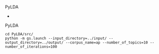 PyLDA

-

PyLDA

	cd PyLDA/src/
	python -m gs.launch --input_directory=../input/ --output_directory=../output/ --corpus_name=ap --number_of_topics=10 --number_of_iterations=100
